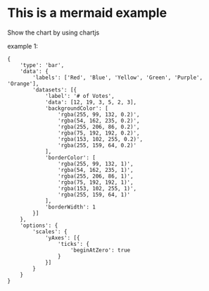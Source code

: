 [comment]: # (title: Setup a Posfix Email Relay Service)
[comment]: # (version: v1.0)
[comment]: # (author: Kuan Cheang)

# This is a mermaid example

Show the chart by using chartjs

example 1:

```chartjs
{
    'type': 'bar',
    'data': {
        'labels': ['Red', 'Blue', 'Yellow', 'Green', 'Purple', 'Orange'],
        'datasets': [{
            'label': '# of Votes',
            'data': [12, 19, 3, 5, 2, 3],
            'backgroundColor': [
                'rgba(255, 99, 132, 0.2)',
                'rgba(54, 162, 235, 0.2)',
                'rgba(255, 206, 86, 0.2)',
                'rgba(75, 192, 192, 0.2)',
                'rgba(153, 102, 255, 0.2)',
                'rgba(255, 159, 64, 0.2)'
            ],
            'borderColor': [
                'rgba(255, 99, 132, 1)',
                'rgba(54, 162, 235, 1)',
                'rgba(255, 206, 86, 1)',
                'rgba(75, 192, 192, 1)',
                'rgba(153, 102, 255, 1)',
                'rgba(255, 159, 64, 1)'
            ],
            'borderWidth': 1
        }]
    },
    'options': {
        'scales': {
            'yAxes': [{
                'ticks': {
                    'beginAtZero': true
                }
            }]
        }
    }
}
```
